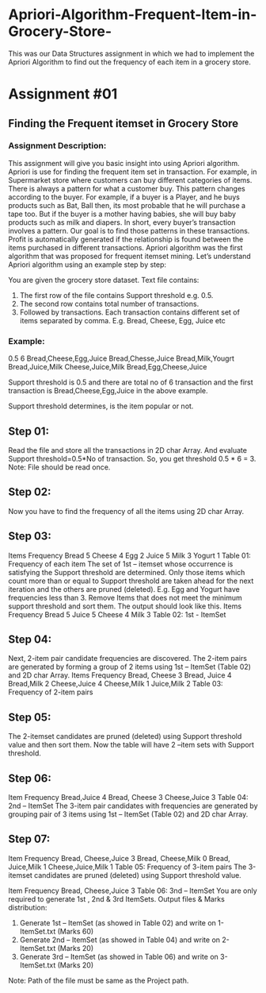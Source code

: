 # Apriori-Algorithm-Frequent-Item-in-Grocery-Store-
This was our Data Structures assignment in which we had to implement the Apriori Algorithm to find out the frequency of each item in a grocery store.

# Assignment #01

## Finding the Frequent itemset in Grocery Store


### Assignment Description:
This assignment will give you basic insight into using Apriori algorithm. Apriori is use for finding the frequent item set in transaction. For example, in Supermarket store where customers can buy different  categories of items. There is always a  pattern  for what a customer buy. This pattern changes according to the buyer.  For example, if a buyer is a Player, and he buys products such as Bat, Ball then, its most probable that he will purchase a tape too. But if the buyer is a mother having  babies,  she  will  buy  baby  products  such  as  milk  and  diapers.  In  short,  every  buyer’s transaction involves a pattern. Our goal is to find those patterns in these transactions. Profit is automatically  generated  if  the  relationship  is  found  between  the  items  purchased  in  different transactions.
Apriori algorithm was the first algorithm that was proposed for frequent itemset mining. Let’s
understand Apriori algorithm using an example step by step:


You are given the grocery store dataset. Text file contains:
1.   The first row of the file contains Support threshold e.g.  0.5.
2.   The second row contains total number of transactions.
3.   Followed  by  transactions.  Each  transaction  contains  different  set  of  items  separated  by comma. E.g. Bread, Cheese, Egg, Juice etc

### Example:

0.5
6
Bread,Cheese,Egg,Juice Bread,Chesse,Juice Bread,Milk,Yougrt Bread,Juice,Milk Cheese,Juice,Milk Bread,Egg,Cheese,Juice

Support threshold is 0.5 and there are total no of 6 transaction and the first transaction is
Bread,Cheese,Egg,Juice in the above example.

Support threshold determines, is the item popular or not. 

## Step 01:
Read   the   file   and   store   all   the   transactions   in   2D   char   Array.   And   evaluate   Support threshold=0.5*No of transaction. So, you get threshold 0.5 * 6 = 3.
Note: File should be read once.

## Step 02:
Now you have to find the frequency of all the items using 2D char Array.
 
## Step 03:
 
Items            Frequency
Bread           5
Cheese          4
Egg               2
Juice             5
Milk              3
Yogurt          1
Table 01: Frequency of each item 
The set of 1st  – itemset whose occurrence is satisfying the Support threshold are determined. Only those items which count more than or equal to Support threshold are taken ahead for the next iteration and the others are pruned (deleted). E.g. Egg and Yogurt have frequencies less than
3. Remove Items that does not meet the minimum support threshold and sort them. The output should look like this.
Items                  Frequency
Bread                     5
Juice                     5
Cheese                    4
Milk                      3
Table 02: 1st - ItemSet

## Step 04:
Next, 2-item pair candidate frequencies are discovered. The 2-item pairs are generated by forming a group of 2 items using 1st – ItemSet (Table 02) and 2D char Array.
Items             Frequency
Bread, Cheese        3
Bread, Juice         4
Bread,Milk           2
Cheese,Juice         4
Cheese,Milk          1
Juice,Milk           2
Table 03: Frequency of 2-item pairs

## Step 05:
The 2-itemset candidates are pruned (deleted) using Support threshold value and then sort them. Now the table will have 2 –item sets with Support threshold. 

## Step 06:
 
Item              Frequency
Bread,Juice        4
Bread, Cheese      3
Cheese,Juice       3
Table 04: 2nd – ItemSet 
The 3-item pair candidates with frequencies are generated by grouping pair of 3 items using 1st  –
ItemSet (Table 02) and 2D char Array.
 
## Step 07:
 
Item                   Frequency
Bread, Cheese,Juice      3
Bread, Cheese,Milk       0
Bread, Juice,Milk        1
Cheese,Juice,Milk        1
Table 05: Frequency of 3-item pairs 
The 3-itemset candidates are pruned (deleted) using Support threshold value.

Item                       Frequency
Bread, Cheese,Juice          3
Table 06: 3nd – ItemSet
You are only required to generate 1st , 2nd & 3rd  ItemSets. Output files & Marks distribution:
1.   Generate 1st – ItemSet (as showed in Table 02) and write on 1-ItemSet.txt (Marks 60)
2.   Generate 2nd – ItemSet (as showed in Table 04) and write on 2-ItemSet.txt (Marks 20)
3.   Generate 3rd – ItemSet (as showed in Table 06) and write on 3-ItemSet.txt (Marks 20)

Note: Path of the file must be same as the Project path.
